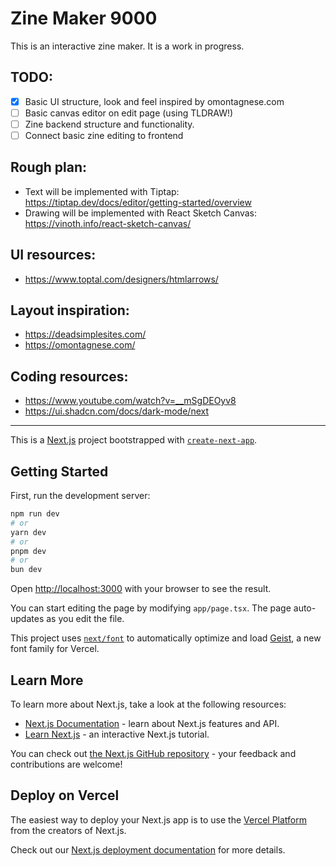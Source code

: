 # Zine Maker 9000

This is an interactive zine maker. It is a work in progress.

## TODO:

- [x] Basic UI structure, look and feel inspired by omontagnese.com
- [ ] Basic canvas editor on edit page (using TLDRAW!)
- [ ] Zine backend structure and functionality.
- [ ] Connect basic zine editing to frontend

## Rough plan:

- Text will be implemented with Tiptap: https://tiptap.dev/docs/editor/getting-started/overview
- Drawing will be implemented with React Sketch Canvas: https://vinoth.info/react-sketch-canvas/

## UI resources:

- https://www.toptal.com/designers/htmlarrows/

## Layout inspiration:

- https://deadsimplesites.com/
- https://omontagnese.com/

## Coding resources:

- https://www.youtube.com/watch?v=__mSgDEOyv8
- https://ui.shadcn.com/docs/dark-mode/next

---

This is a [Next.js](https://nextjs.org) project bootstrapped with [`create-next-app`](https://nextjs.org/docs/app/api-reference/cli/create-next-app).

## Getting Started

First, run the development server:

```bash
npm run dev
# or
yarn dev
# or
pnpm dev
# or
bun dev
```

Open [http://localhost:3000](http://localhost:3000) with your browser to see the result.

You can start editing the page by modifying `app/page.tsx`. The page auto-updates as you edit the file.

This project uses [`next/font`](https://nextjs.org/docs/app/building-your-application/optimizing/fonts) to automatically optimize and load [Geist](https://vercel.com/font), a new font family for Vercel.

## Learn More

To learn more about Next.js, take a look at the following resources:

- [Next.js Documentation](https://nextjs.org/docs) - learn about Next.js features and API.
- [Learn Next.js](https://nextjs.org/learn) - an interactive Next.js tutorial.

You can check out [the Next.js GitHub repository](https://github.com/vercel/next.js) - your feedback and contributions are welcome!

## Deploy on Vercel

The easiest way to deploy your Next.js app is to use the [Vercel Platform](https://vercel.com/new?utm_medium=default-template&filter=next.js&utm_source=create-next-app&utm_campaign=create-next-app-readme) from the creators of Next.js.

Check out our [Next.js deployment documentation](https://nextjs.org/docs/app/building-your-application/deploying) for more details.
